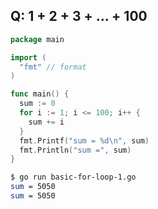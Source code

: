 ## Q: 1 + 2 + 3 + ... + 100

```go
package main

import (
  "fmt" // format
)

func main() {
  sum := 0
  for i := 1; i <= 100; i++ {
    sum += i
  }
  fmt.Printf("sum = %d\n", sum)
  fmt.Println("sum =", sum)
}
```

```bash
$ go run basic-for-loop-1.go 
sum = 5050
sum = 5050
```
